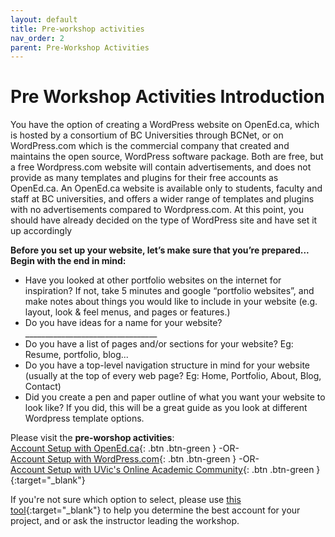```yaml
---
layout: default
title: Pre-workshop activities
nav_order: 2
parent: Pre-Workshop Activities
---
```


# Pre Workshop Activities Introduction
You have the option of creating a WordPress website on OpenEd.ca, which is hosted by a consortium of BC Universities through BCNet, or on WordPress.com which is the commercial company that created and maintains the open source, WordPress software package. Both are free, but a free Wordpress.com website will contain advertisements, and does not provide as many templates and plugins for their free accounts as OpenEd.ca. An OpenEd.ca website is available only to students, faculty and staff at BC universities, and offers a wider range of templates and plugins with no advertisements compared to Wordpress.com. At this point, you should have already decided on the type of WordPress site and have set it up accordingly 

**Before you set up your website, let’s make sure that you’re prepared... Begin with the end in mind:**
  - Have you looked at other portfolio websites on the internet for inspiration?  If not, take 5 minutes and google “portfolio websites”, and make notes about things you would like to include in your website (e.g. layout, look & feel menus, and pages or features.)
  - Do you have ideas for a name for your website? _________________________________
  - Do you have a list of pages and/or sections for your website? Eg: Resume, portfolio, blog...
  - Do you have a top-level navigation structure in mind for your website (usually at the top of every web page? Eg: Home, Portfolio, About, Blog, Contact)
  - Did you create a pen and paper outline of what you want your website to look like?  If you did, this will be a great guide as you look at different Wordpress template options.

Please visit the **pre-worshop activities**:<br>
[Account Setup with OpenEd.ca](open-ed-account-setup.html){: .btn .btn-green }
-OR-<br>
[Account Setup with WordPress.com](account-setup-post.html){: .btn .btn-green }
-OR-<br>
[Account Setup with UVic's Online Academic Community](https://onlineacademiccommunity.uvic.ca/wp-admin/my-sites.php){: .btn .btn-green }{:target="_blank"}

If you're not sure which option to select, please use [this tool](https://uviclibraries.github.io/wordpress/wizard/){:target="_blank"} to help you determine the best account for your project, and or ask the instructor leading the workshop.
